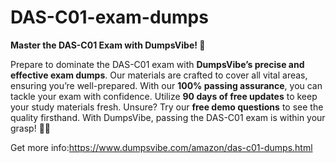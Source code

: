 # DAS-C01-exam-dumps
**Master the DAS-C01 Exam with DumpsVibe! 🌈**

Prepare to dominate the DAS-C01 exam with **DumpsVibe’s precise and effective exam dumps**. Our materials are crafted to cover all vital areas, ensuring you’re well-prepared. With our **100% passing assurance**, you can tackle your exam with confidence. Utilize **90 days of free updates** to keep your study materials fresh. Unsure? Try our **free demo questions** to see the quality firsthand. With DumpsVibe, passing the DAS-C01 exam is within your grasp! 📖✨

Get more info:https://www.dumpsvibe.com/amazon/das-c01-dumps.html
